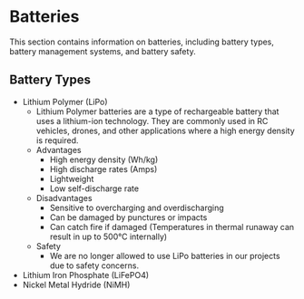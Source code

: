 # Batteries

This section contains information on batteries, including battery types, battery management systems, and battery safety.

## Battery Types

- Lithium Polymer (LiPo)
  - Lithium Polymer batteries are a type of rechargeable battery that uses a lithium-ion technology. They are commonly used in RC vehicles, drones, and other applications where a high energy density is required.
  - Advantages
    - High energy density (Wh/kg)
    - High discharge rates (Amps)
    - Lightweight
    - Low self-discharge rate
  - Disadvantages
    - Sensitive to overcharging and overdischarging
    - Can be damaged by punctures or impacts
    - Can catch fire if damaged (Temperatures in thermal runaway can result in up to 500°C internally)
  - Safety
    - We are no longer allowed to use LiPo batteries in our projects due to safety concerns.
- Lithium Iron Phosphate (LiFePO4)
- Nickel Metal Hydride (NiMH)
